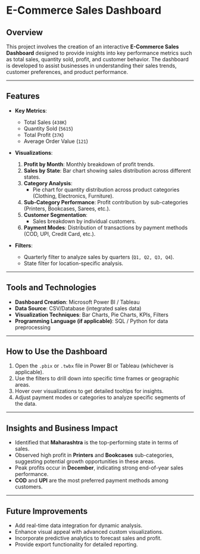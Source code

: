 # E-Commerce Sales Dashboard

## Overview

This project involves the creation of an interactive **E-Commerce Sales Dashboard** designed to provide insights into key performance metrics such as total sales, quantity sold, profit, and customer behavior. The dashboard is developed to assist businesses in understanding their sales trends, customer preferences, and product performance.

---

## Features

- **Key Metrics**:
  - Total Sales (`438K`)
  - Quantity Sold (`5615`)
  - Total Profit (`37K`)
  - Average Order Value (`121`)
  
- **Visualizations**:
  1. **Profit by Month**: Monthly breakdown of profit trends.
  2. **Sales by State**: Bar chart showing sales distribution across different states.
  3. **Category Analysis**:
     - Pie chart for quantity distribution across product categories (Clothing, Electronics, Furniture).
  4. **Sub-Category Performance**: Profit contribution by sub-categories (Printers, Bookcases, Sarees, etc.).
  5. **Customer Segmentation**:
     - Sales breakdown by individual customers.
  6. **Payment Modes**: Distribution of transactions by payment methods (COD, UPI, Credit Card, etc.).

- **Filters**:
  - Quarterly filter to analyze sales by quarters (`Q1, Q2, Q3, Q4`).
  - State filter for location-specific analysis.

---

## Tools and Technologies

- **Dashboard Creation**: Microsoft Power BI / Tableau
- **Data Source**: CSV/Database (integrated sales data)
- **Visualization Techniques**: Bar Charts, Pie Charts, KPIs, Filters
- **Programming Language (if applicable)**: SQL / Python for data preprocessing

---

## How to Use the Dashboard

1. Open the `.pbix` or `.twbx` file in Power BI or Tableau (whichever is applicable).
2. Use the filters to drill down into specific time frames or geographic areas.
3. Hover over visualizations to get detailed tooltips for insights.
4. Adjust payment modes or categories to analyze specific segments of the data.

---

## Insights and Business Impact

- Identified that **Maharashtra** is the top-performing state in terms of sales.
- Observed high profit in **Printers** and **Bookcases** sub-categories, suggesting potential growth opportunities in these areas.
- Peak profits occur in **December**, indicating strong end-of-year sales performance.
- **COD** and **UPI** are the most preferred payment methods among customers.

---

## Future Improvements

- Add real-time data integration for dynamic analysis.
- Enhance visual appeal with advanced custom visualizations.
- Incorporate predictive analytics to forecast sales and profit.
- Provide export functionality for detailed reporting.

